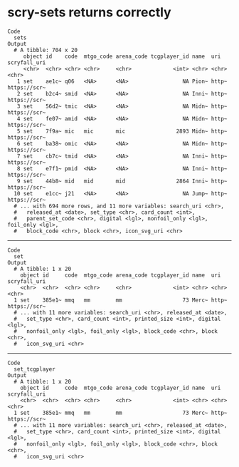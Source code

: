 # scry-sets returns correctly

    Code
      sets
    Output
      # A tibble: 704 x 20
         object id    code  mtgo_code arena_code tcgplayer_id name  uri   scryfall_uri
         <chr>  <chr> <chr> <chr>     <chr>             <int> <chr> <chr> <chr>       
       1 set    ae1c~ q06   <NA>      <NA>                 NA Pion~ http~ https://scr~
       2 set    b2c4~ smid  <NA>      <NA>                 NA Inni~ http~ https://scr~
       3 set    56d2~ tmic  <NA>      <NA>                 NA Midn~ http~ https://scr~
       4 set    fe07~ amid  <NA>      <NA>                 NA Midn~ http~ https://scr~
       5 set    7f9a~ mic   mic       mic                2893 Midn~ http~ https://scr~
       6 set    ba38~ omic  <NA>      <NA>                 NA Midn~ http~ https://scr~
       7 set    cb7c~ tmid  <NA>      <NA>                 NA Inni~ http~ https://scr~
       8 set    e7f1~ pmid  <NA>      <NA>                 NA Inni~ http~ https://scr~
       9 set    44b8~ mid   mid       mid                2864 Inni~ http~ https://scr~
      10 set    e1cc~ j21   <NA>      <NA>                 NA Jump~ http~ https://scr~
      # ... with 694 more rows, and 11 more variables: search_uri <chr>,
      #   released_at <date>, set_type <chr>, card_count <int>,
      #   parent_set_code <chr>, digital <lgl>, nonfoil_only <lgl>, foil_only <lgl>,
      #   block_code <chr>, block <chr>, icon_svg_uri <chr>

---

    Code
      set
    Output
      # A tibble: 1 x 20
        object id     code  mtgo_code arena_code tcgplayer_id name  uri   scryfall_uri
        <chr>  <chr>  <chr> <chr>     <chr>             <int> <chr> <chr> <chr>       
      1 set    385e1~ mmq   mm        mm                   73 Merc~ http~ https://scr~
      # ... with 11 more variables: search_uri <chr>, released_at <date>,
      #   set_type <chr>, card_count <int>, printed_size <int>, digital <lgl>,
      #   nonfoil_only <lgl>, foil_only <lgl>, block_code <chr>, block <chr>,
      #   icon_svg_uri <chr>

---

    Code
      set_tcgplayer
    Output
      # A tibble: 1 x 20
        object id     code  mtgo_code arena_code tcgplayer_id name  uri   scryfall_uri
        <chr>  <chr>  <chr> <chr>     <chr>             <int> <chr> <chr> <chr>       
      1 set    385e1~ mmq   mm        mm                   73 Merc~ http~ https://scr~
      # ... with 11 more variables: search_uri <chr>, released_at <date>,
      #   set_type <chr>, card_count <int>, printed_size <int>, digital <lgl>,
      #   nonfoil_only <lgl>, foil_only <lgl>, block_code <chr>, block <chr>,
      #   icon_svg_uri <chr>

